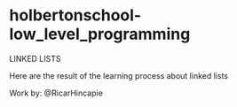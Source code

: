 # holbertonschool-low_level_programming

LINKED LISTS  

Here are the result of the learning process about linked lists

Work by: @RicarHincapie